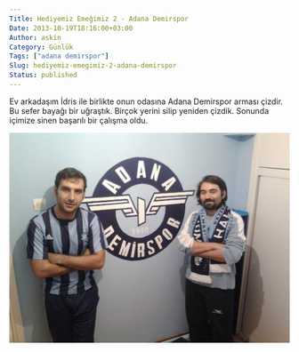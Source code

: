 ```yaml
---
Title: Hediyemiz Emeğimiz 2 - Adana Demirspor
Date: 2013-10-19T18:16:00+03:00
Author: askin
Category: Günlük
Tags: ["adana demirspor"]
Slug: hediyemiz-emegimiz-2-adana-demirspor
Status: published
---
```


Ev arkadaşım İdris ile birlikte onun odasına Adana Demirspor arması çizdir. Bu sefer bayağı bir uğraştık. Birçok yerini silip yeniden çizdik. Sonunda içimize sinen başarılı bir çalışma oldu.

[![Adana Demirspor](/uploads/2013/10/2013-10-18-20.41.51-small.jpeg)](/uploads/2013/10/2013-10-18-20.41.51.jpg)
